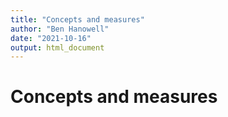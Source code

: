 ```yaml
---
title: "Concepts and measures"
author: "Ben Hanowell"
date: "2021-10-16"
output: html_document
---
```


# Concepts and measures
